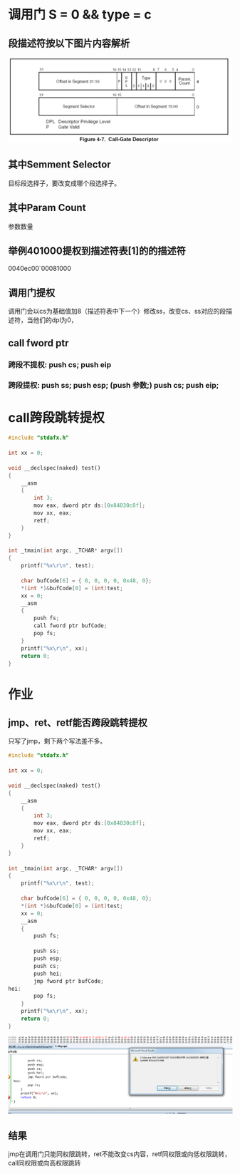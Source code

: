 # 调用门 S = 0 && type = c
## 段描述符按以下图片内容解析
![alt text](image.png)
## 其中Semment Selector
目标段选择子，要改变成哪个段选择子。
## 其中Param Count
参数数量
## 举例401000提权到描述符表[1]的的描述符
0040ec00`00081000

## 调用门提权
调用门会以cs为基础值加8（描述符表中下一个）修改ss，改变cs、ss对应的段描述符，当他们的dpl为0，

## call fword ptr
### 跨段不提权: push cs; push eip
### 跨段提权: push ss; push esp; (push 参数;) push cs; push eip;

# call跨段跳转提权
```c++
#include "stdafx.h"

int xx = 0;

void __declspec(naked) test()
{
	__asm
	{
		int 3;
		mov eax, dword ptr ds:[0x84030c8f];
		mov xx, eax;
		retf;
	}
}

int _tmain(int argc, _TCHAR* argv[])
{
	printf("%x\r\n", test);

	char bufCode[6] = { 0, 0, 0, 0, 0x48, 0};
	*(int *)&bufCode[0] = (int)test;
	xx = 0;
	__asm 
	{
		push fs;
		call fword ptr bufCode;
		pop fs;
	}
	printf("%x\r\n", xx);
	return 0;
}
```

# 作业
## jmp、ret、retf能否跨段跳转提权
只写了jmp，剩下两个写法差不多。
```c++
#include "stdafx.h"

int xx = 0;

void __declspec(naked) test()
{
	__asm
	{
		int 3;
		mov eax, dword ptr ds:[0x84030c8f];
		mov xx, eax;
		retf;
	}
}

int _tmain(int argc, _TCHAR* argv[])
{
	printf("%x\r\n", test);

	char bufCode[6] = { 0, 0, 0, 0, 0x48, 0};
	*(int *)&bufCode[0] = (int)test;
	xx = 0;
	__asm 
	{
		push fs;

		push ss;
		push esp;
		push cs;
		push hei;
		jmp fword ptr bufCode;
hei:
		pop fs;
	}
	printf("%x\r\n", xx);
	return 0;
}
```
![alt text](image-1.png)

## 结果
jmp在调用门只能同权限跳转，ret不能改变cs内容，retf同权限或向低权限跳转，call同权限或向高权限跳转